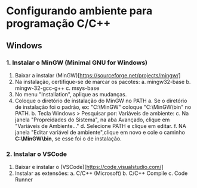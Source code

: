 # Configurando ambiente para programação C/C++

## Windows

### 1. Instalar o MinGW (Minimal GNU for Windows)

1. Baixar a instalar (MinGW)[https://sourceforge.net/projects/mingw/]
2. Na instalação, certifique-se de marcar os pacotes:
    a. mingw32-base
    b. mingw-32-gcc-g++
    c. msys-base
3. No menu "Installation", aplique as mudanças. 
4. Coloque o diretório de instalação do MinGW no PATH
    a. Se o diretório de instalação foi o padrão, ex: "C:\MinGW\" coloque "C:\MinGW\bin" no PATH.
    b. Tecla Windows > Pesquisar por: Variáveis de ambiente:
    c. Na janela "Propreidades do Sistema", na aba Avançado, clique em "Variáveis de Ambiente..."
    d. Selecione PATH e clique em editar. 
    f. NA janela "Editar variável de ambiente",clique em novo e cole o caminho **C:\MinGW\bin**, se esse foi o de instalação.

### 2. Instalar o VSCode

1. Baixar e instalar o (VSCode)[https://code.visualstudio.com/]
2. Instalar as extensões: 
    a. C/C++ (Microsoft)
    b. C/C++ Compile
    c. Code Runner

